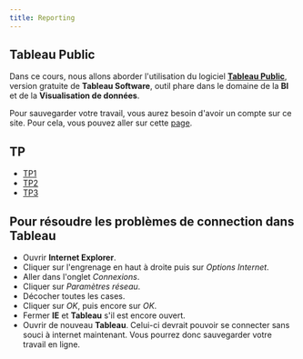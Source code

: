 ```yaml
---
title: Reporting
---
```


## Tableau Public

Dans ce cours, nous allons aborder l'utilisation du logiciel [**Tableau Public**](https://public.tableau.com/s/),
version gratuite de **Tableau Software**, outil phare dans le domaine de la **BI** et de
la **Visualisation de données**.

Pour sauvegarder votre travail, vous aurez besoin d'avoir un compte sur ce site. Pour cela,
vous pouvez aller sur cette [page](https://public.tableau.com/auth/signup).

## TP

- [TP1](reporting-tp1.html)
- [TP2](reporting-tp2.html)
- [TP3](reporting-tp3.html)

## Pour résoudre les problèmes de connection dans **Tableau**

- Ouvrir **Internet Explorer**.
- Cliquer sur l'engrenage en haut à droite puis sur *Options Internet*.
- Aller dans l'onglet *Connexions*.
- Cliquer sur *Paramètres réseau*.
- Décocher toutes les cases.
- Cliquer sur *OK*, puis encore sur *OK*.
- Fermer **IE** et **Tableau** s'il est encore ouvert.
- Ouvrir de nouveau **Tableau**. Celui-ci devrait pouvoir se connecter sans souci à internet maintenant. Vous pourrez donc sauvegarder votre travail en ligne.